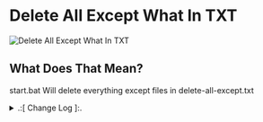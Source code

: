 # Delete All Except What In TXT

![Delete All Except What In TXT](https://github.com/oqyh/Useful-Batch-Files/assets/48490385/be4ae8f4-ef44-4bd3-bfdf-b0a70db0e949)

## What Does That Mean?
start.bat Will delete everything except files in delete-all-except.txt



<details> 
  <summary>.:[ Change Log ]:.</summary>
  
 *(1.0.0)
  * Initial Release 
    
</details>
